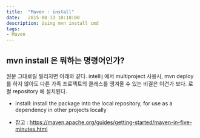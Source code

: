 ```yaml
---
title:  "Maven : install"
date:   2015-08-13 10:18:00
description: Using mvn install cmd
tags: 
- Maven 
---
```


## mvn install 은 뭐하는 명령어인가?
원문 그대로릴 빌리자면 아래와 같다. intellij 에서 multiproject 사용시, mvn deploy 를 하지 않아도 다른 가족 프로젝트의 클래스를 땡겨올 수 있는 비결은 이건가 보다. 로컬 repository 에 설치된다.

* install: install the package into the local repository, for use as a dependency in other projects locally

* 참고 : https://maven.apache.org/guides/getting-started/maven-in-five-minutes.html
